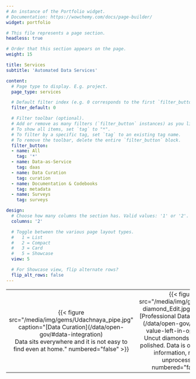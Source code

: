 ```yaml
---
# An instance of the Portfolio widget.
# Documentation: https://wowchemy.com/docs/page-builder/
widget: portfolio

# This file represents a page section.
headless: true

# Order that this section appears on the page.
weight: 15

title: Services
subtitle: 'Automated Data Services'

content:
  # Page type to display. E.g. project.
  page_type: services

  # Default filter index (e.g. 0 corresponds to the first `filter_button` instance below).
  filter_default: 0

  # Filter toolbar (optional).
  # Add or remove as many filters (`filter_button` instances) as you like.
  # To show all items, set `tag` to "*".
  # To filter by a specific tag, set `tag` to an existing tag name.
  # To remove the toolbar, delete the entire `filter_button` block.
  filter_button:
  - name: All
    tag: '*'
  - name: Data-as-Service
    tag: daas
  - name: Data Curation
    tag: curation
  - name: Documentation & Codebooks
    tag: metadata
  - name: Surveys
    tag: surveys

design:
  # Choose how many columns the section has. Valid values: '1' or '2'.
  columns: '2'

  # Toggle between the various page layout types.
  #   1 = List
  #   2 = Compact
  #   3 = Card
  #   5 = Showcase
  view: 5

  # For Showcase view, flip alternate rows?
  flip_alt_rows: false
---
```



<table>
<colgroup>
<col style="width: 25%" />
<col style="width: 25%" />
<col style="width: 25%" />
<col style="width: 25%" />
</colgroup>
<tbody>
<tr class="odd">
<td style="text-align: center;">{{< figure src="/media/img/gems/Udachnaya_pipe.jpg" caption="[Data Curation](/data/open-gov/#data-integration)</br>Data sits everywhere and it is not easy to find even at home." numbered="false" >}}</td>
<td style="text-align: center;">{{< figure src="/media/img/gems/Uncut-diamond_Edit.jpg" caption="[Professional Data Processing](/data/open-gov/#is-there-value-left-in-open-data)</br>Uncut diamonds need to be polished. Data is only potential information, raw and unprocessed." numbered="false" >}}</td>
<td style="text-align: center;">{{< figure src="/media/img/gems/Diamond_Polisher.jpg" caption="[Metadata: Documentation & Codebooks](/services/metadata/)</br>Adding metadata exponentially increases the value of data." numbered="false" >}}</td>
<td style="text-align: center;">{{< figure src="/media/img/gems/edgar-soto-gb0BZGae1Nk-unsplash.jpg" caption="[Data-as-Service](/data/open-gov/#open-data-problems)</br>Reusable, easy-to-import, interoperable, always fresh data in tidy formats." numbered="false" >}}</td>
</tr>
</tbody>
</table>

